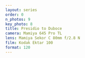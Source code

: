 ```yaml
---
layout: series
order: 0
n_photos: 9
key_photo: 8
title: Presidio to Duboce
camera: Mamiya 645 Pro TL
lens: Mamiya Sekor C 80mm f/2.8 N
film: Kodak Ektar 100
format: 120
---
```

